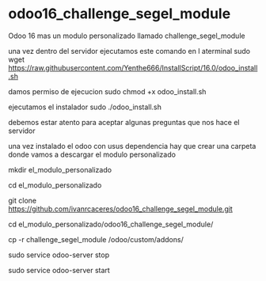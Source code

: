 # odoo16_challenge_segel_module
Odoo 16 mas un modulo personalizado llamado challenge_segel_module

una vez dentro del servidor ejecutamos este comando en l aterminal
sudo wget https://raw.githubusercontent.com/Yenthe666/InstallScript/16.0/odoo_install.sh

damos permiso de ejecucion
sudo chmod +x odoo_install.sh

ejecutamos el instalador
sudo ./odoo_install.sh

debemos estar atento para aceptar algunas preguntas que nos hace el servidor

una vez instalado el odoo con usus dependencia
hay que crear una carpeta donde vamos a descargar el modulo personalizado

mkdir el_modulo_personalizado

cd el_modulo_personalizado

git clone https://github.com/ivanrcaceres/odoo16_challenge_segel_module.git

cd el_modulo_personalizado/odoo16_challenge_segel_module/

cp -r challenge_segel_module /odoo/custom/addons/

sudo service odoo-server stop

sudo service odoo-server start

